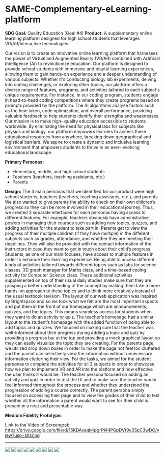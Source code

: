 # SAME-Complementary-eLearning-platform

**SDG Goal:** Quality Education (Goal #4)
**Product:** A supplementary online learning platform designed for high school students that leverages VR/AR/Interactive technologies

Our vision is to create an innovative online learning platform that harnesses the power of Virtual and Augmented Reality (VR/AR) combined with Artificial Intelligence (AI) to revolutionize education. Our platform is designed to provide school students with immersive and playful learning experiences, allowing them to gain hands-on experience and a deeper understanding of various subjects. Whether it's conducting biology lab experiments, delving into coding challenges, or exploring other topics, our platform offers a diverse range of features, programs, and activities tailored to each subject's unique requirements.
For instance, in our coding program, students engage in head-to-head coding competitions where they create programs based on prompts provided by the platform. The AI algorithms analyze factors such as the time taken, code optimization, and overall performance, providing valuable feedback to help students identify their strengths and weaknesses. Our mission is to make high- quality education accessible to students worldwide. By eliminating the need for physical labs for subjects like physics and biology, our platform empowers learners to access these educational resources from anywhere, breaking down geographical and logistical barriers. We aspire to create a dynamic and inclusive learning environment that empowers students to thrive in an ever- evolving educational landscape.

**Primary Personas:**
- Elementary, middle, and high school students
- Teachers (teachers, teaching assistants, etc.)
- Parents

**Design:**
The 3 main personas that we identified for our product were high school students, teachers (teachers, teaching assistants, etc.), and parents. We also wanted to give parents the ability to check on their own children’s progress so they can be more involved in their educational journey. Thus, we created 3 separate interfaces for each personas having access to different features. For example, teachers obviously have administrative powers in managing their courses such as adding new topics, quizzes, and adding activities for the student to take part in. Parents get to view the progress of their multiple children (if they have multiple) in the different subjects such as grades, attendance, and whether they are meeting their deadlines. They will also be provided with the contact information of the instructors in case they want to get in touch about their child’s progress. Students, as one of our main focuses, have access to multiple features in order to enhance their learning experience. Being able to access different kinds of activities tailored towards different topics such as labs for science classes, 3D graph manager for Maths class, and a time-based coding activity for Computer Science class. These additional activities supplemented on top of their usual daily studies make sure that they are grasping a better understanding of the concept by making them take a more hands-on approach to these topics and to think more creatively instead of the usual textbook revision. The layout of our web application was inspired by Brightspace and so we took what we felt are the most important aspects and put them in the front of our homepage which are announcements, quizzes, and the topics. This means seamless access for students when they want to do an activity or quiz. The teacher’s homepage had a similar layout to the student’s homepage with the added function of being able to add topics and quizzes. We focused on making sure that the teacher was well-informed about their progress during adding a topic and quiz by providing a progress bar at the top and providing a mock graphical layout so they can easily visualize the topic they are creating. For the parents page, we utilized drop down boxes in order to make the page not feel too cluttered and the parent can selectively view the information without unnecessary information cluttering their view. For the tasks, we aimed for the student personas to complete the activities for all 3 subjects in order to showcase how we plan to implement VR and AR into the platform and how effective the user thinks it would be. The teacher persona focused on adding an activity and quiz in order to test the UI and to make sure the teacher would feel informed throughout the process and whether they understood the progression of adding a course correctly. The parent persona simply focused on accessing their page and to view the grades of their child to test whether all the information a parent would want to see for their child is present in a neat and presentable way.

**Medium Fidelity Prototype:**

Link to the Video of Screengrab: https://drive.google.com/file/d/15KDAxaqk4pgrPl44PGpDVf9e3SpC3wDO/view?usp=sharing

***
![](bin/img1.png)
![](bin/img2.png)
![](bin/img3.png)
![](bin/img4.png)
![](bin/img5.png)
![](bin/img6.png)
![](bin/img7.png)
![](bin/img8.png)
![](bin/img9.png)






